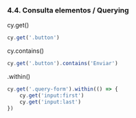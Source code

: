 ### 4.4. Consulta elementos / Querying

cy.get()
```typescript
cy.get('.button')
```
cy.contains()
```typescript
cy.get('.button').contains('Enviar')
```
.within()
```typescript
cy.get('.query-form').within(() => {
    cy.get('input:first')
    cy.get('input:last')
})
```